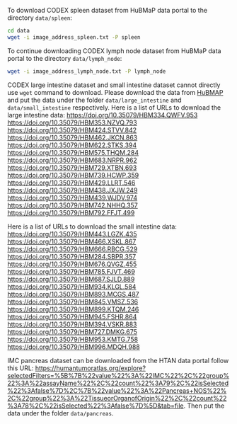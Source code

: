 To download CODEX spleen dataset from HuBMaP data portal to the directory `data/spleen`:

```bash
cd data
wget -i image_address_spleen.txt -P spleen
```

To continue downloading CODEX lymph node dataset from HuBMaP data portal to the directory `data/lymph_node`:

```bash
wget -i image_address_lymph_node.txt -P lymph_node
```

CODEX large intestine dataset and small intestine dataset cannot directly use `wget` command to download. Please download the data from [HuBMAP](https://portal.hubmapconsortium.org/) and put the data under the folder `data/large_intestine` and `data/small_intestine` respectively.
Here is a list of URLs to download the large intestine data:
https://doi.org/10.35079/HBM334.QWFV.953
https://doi.org/10.35079/HBM353.NZVQ.793
https://doi.org/10.35079/HBM424.STVV.842
https://doi.org/10.35079/HBM462.JKCN.863
https://doi.org/10.35079/HBM622.STKS.394
https://doi.org/10.35079/HBM575.THQM.284
https://doi.org/10.35079/HBM683.NRPR.962
https://doi.org/10.35079/HBM729.XTBN.693
https://doi.org/10.35079/HBM739.HCWP.359
https://doi.org/10.35079/HBM429.LLRT.546
https://doi.org/10.35079/HBM438.JXJW.249
https://doi.org/10.35079/HBM439.WJDV.974
https://doi.org/10.35079/HBM742.NHHQ.357
https://doi.org/10.35079/HBM792.FFJT.499

Here is a list of URLs to download the small intestine data:
https://doi.org/10.35079/HBM443.LGZK.435
https://doi.org/10.35079/HBM466.XSKL.867
https://doi.org/10.35079/HBM666.RBCG.529
https://doi.org/10.35079/HBM284.SBPR.357
https://doi.org/10.35079/HBM676.QVGZ.455
https://doi.org/10.35079/HBM785.FJVT.469
https://doi.org/10.35079/HBM687.SJLD.889
https://doi.org/10.35079/HBM934.KLGL.584
https://doi.org/10.35079/HBM893.MCGS.487
https://doi.org/10.35079/HBM845.VMSZ.536
https://doi.org/10.35079/HBM899.KTQM.246
https://doi.org/10.35079/HBM945.FSHR.864
https://doi.org/10.35079/HBM394.VSKR.883
https://doi.org/10.35079/HBM727.DMKG.675
https://doi.org/10.35079/HBM953.KMTG.758
https://doi.org/10.35079/HBM996.MDQH.988

IMC pancreas dataset can be downloaded from the HTAN data portal follow this URL:
https://humantumoratlas.org/explore?selectedFilters=%5B%7B%22value%22%3A%22IMC%22%2C%22group%22%3A%22assayName%22%2C%22count%22%3A79%2C%22isSelected%22%3Afalse%7D%2C%7B%22value%22%3A%22Pancreas+NOS%22%2C%22group%22%3A%22TissueorOrganofOrigin%22%2C%22count%22%3A78%2C%22isSelected%22%3Afalse%7D%5D&tab=file.
Then put the data under the folder `data/pancreas`.


